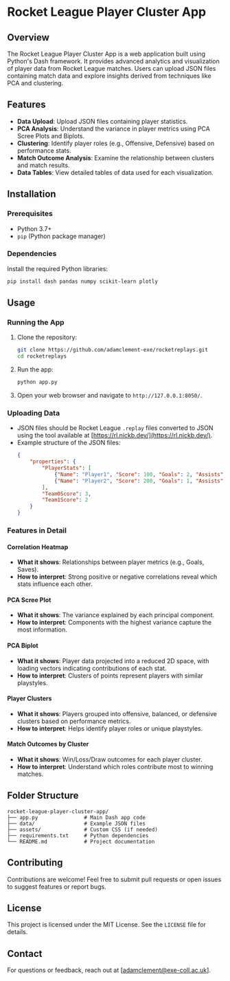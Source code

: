 # Rocket League Player Cluster App

## Overview
The Rocket League Player Cluster App is a web application built using Python's Dash framework. It provides advanced analytics and visualization of player data from Rocket League matches. Users can upload JSON files containing match data and explore insights derived from techniques like PCA and clustering.

## Features
- **Data Upload**: Upload JSON files containing player statistics.
- **PCA Analysis**: Understand the variance in player metrics using PCA Scree Plots and Biplots.
- **Clustering**: Identify player roles (e.g., Offensive, Defensive) based on performance stats.
- **Match Outcome Analysis**: Examine the relationship between clusters and match results.
- **Data Tables**: View detailed tables of data used for each visualization.

## Installation

### Prerequisites
- Python 3.7+
- `pip` (Python package manager)

### Dependencies
Install the required Python libraries:

```bash
pip install dash pandas numpy scikit-learn plotly
```

## Usage

### Running the App
1. Clone the repository:
   ```bash
   git clone https://github.com/adamclement-exe/rocketreplays.git
   cd rocketreplays
   ```
2. Run the app:
   ```bash
   python app.py
   ```
3. Open your web browser and navigate to `http://127.0.0.1:8050/`.

### Uploading Data
- JSON files should be Rocket League `.replay` files converted to JSON using the tool available at [https://rl.nickb.dev/](https://rl.nickb.dev/).
- Example structure of the JSON files:
  ```json
  {
      "properties": {
          "PlayerStats": [
              {"Name": "Player1", "Score": 100, "Goals": 2, "Assists": 1, "Saves": 3, "Shots": 5, "Team": 0},
              {"Name": "Player2", "Score": 200, "Goals": 1, "Assists": 0, "Saves": 5, "Shots": 6, "Team": 1}
          ],
          "Team0Score": 3,
          "Team1Score": 2
      }
  }
  ```

### Features in Detail

#### Correlation Heatmap
- **What it shows**: Relationships between player metrics (e.g., Goals, Saves).
- **How to interpret**: Strong positive or negative correlations reveal which stats influence each other.

#### PCA Scree Plot
- **What it shows**: The variance explained by each principal component.
- **How to interpret**: Components with the highest variance capture the most information.

#### PCA Biplot
- **What it shows**: Player data projected into a reduced 2D space, with loading vectors indicating contributions of each stat.
- **How to interpret**: Clusters of points represent players with similar playstyles.

#### Player Clusters
- **What it shows**: Players grouped into offensive, balanced, or defensive clusters based on performance metrics.
- **How to interpret**: Helps identify player roles or unique playstyles.

#### Match Outcomes by Cluster
- **What it shows**: Win/Loss/Draw outcomes for each player cluster.
- **How to interpret**: Understand which roles contribute most to winning matches.

## Folder Structure
```
rocket-league-player-cluster-app/
├── app.py               # Main Dash app code
├── data/                # Example JSON files
├── assets/              # Custom CSS (if needed)
├── requirements.txt     # Python dependencies
└── README.md            # Project documentation
```

## Contributing
Contributions are welcome! Feel free to submit pull requests or open issues to suggest features or report bugs.

## License
This project is licensed under the MIT License. See the `LICENSE` file for details.

## Contact
For questions or feedback, reach out at [adamclement@exe-coll.ac.uk].
